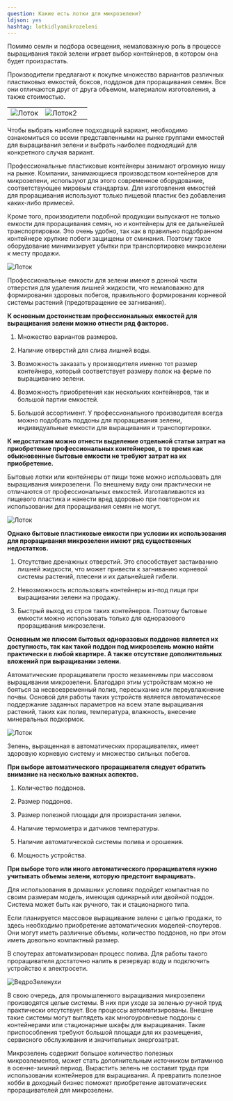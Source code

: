 ```yaml
---
question: Какие есть лотки для микрозелени?
ldjson: yes 
hashtag: lotkidlyamikrozeleni
---
```


Помимо семян и подбора освещения, немаловажную роль в процессе выращивания такой зелени играет выбор контейнеров, в котором она будет произрастать.

Производители предлагают к покупке множество вариантов различных пластиковых емкостей, боксов, поддонов для проращивания семян. Все они отличаются друг от друга объемом, материалом изготовления, а также стоимостью.

|  |  |  | 
| :---    | :-----  | :-----   |
|![Лоток](https://github.com/stufently/mikrozelenfaq.ru/blob/main/assets/images/lotok1.jpg?raw=true)|![Лоток2](https://github.com/stufently/mikrozelenfaq.ru/blob/main/assets/images/lotok2.webp?raw=true) 

Чтобы выбрать наиболее подходящий вариант, необходимо ознакомиться со всеми представленными на рынке группами емкостей для выращивания зелени и выбрать наиболее подходящий для конкретного случая вариант.

Профессиональные пластиковые контейнеры занимают огромную нишу на рынке. Компании, занимающиеся производством контейнеров для микрозелени, используют для этого современное оборудование, соответствующее мировым стандартам. Для изготовления емкостей для проращивания используют только пищевой пластик без добавления каких-либо примесей.

Кроме того, производители подобной продукции выпускают не только емкости для проращивания семян, но и контейнеры для ее дальнейшей транспортировки. Это очень удобно, так как в правильно подобранном контейнере хрупкие побеги защищены от сминания. Поэтому такое оборудование минимизирует убытки при транспортировке микрозелени к месту продажи.

![Лоток](https://mikrozelenfaq.ru/assets/images/lotokdlymk.jpg)

Профессиональные емкости для зелени имеют в донной части отверстия для удаления лишней жидкости, что немаловажно для формирования здоровых побегов, правильного формирования корневой системы растений (предотвращение ее загнивания).

**К основным достоинствам профессиональных емкостей для выращивания зелени можно отнести ряд факторов.**

1. Множество вариантов размеров.

2. Наличие отверстий для слива лишней воды.

3. Возможность заказать у производителя именно тот размер контейнера, который соответствует размеру полок на ферме по выращиванию зелени.

4. Возможность приобретения как нескольких контейнеров, так и большой партии емкостей.

5. Большой ассортимент. У профессионального производителя всегда можно подобрать поддоны для проращивания зелени, индивидуальные емкости для выращивания и транспортировки.

**К недостаткам можно отнести выделение отдельной статьи затрат на приобретение профессиональных контейнеров, в то время как обыкновенные бытовые емкости не требуют затрат на их приобретение.**

Бытовые лотки или контейнеры от пищи тоже можно использовать для выращивания микрозелени. По внешнему виду они практически не отличаются от профессиональных емкостей. Изготавливаются из пищевого пластика и нанести вред здоровью при повторном их использовании для проращивания семян не могут.

![Лоток](https://mikrozelenfaq.ru/assets/images/lotokkok.jpg)

**Однако бытовые пластиковые емкости при условии их использования для проращивания микрозелени имеют ряд существенных недостатков.**

1. Отсутствие дренажных отверстий. Это способствует застаиванию лишней жидкости, что может привести к загниванию корневой системы растений, плесени и их дальнейшей гибели.

2. Невозможность использовать контейнеры из-под пищи при выращивании зелени на продажу.

3. Быстрый выход из строя таких контейнеров. Поэтому бытовые емкости можно использовать только для одноразового проращивания микрозелени.

**Основным же плюсом бытовых одноразовых поддонов является их доступность, так как такой поддон под микрозелень можно найти практически в любой квартире. А также отсутствие дополнительных вложений при выращивании зелени.**

Автоматические проращиватели просто незаменимы при массовом выращивании микрозелени. Благодаря этим устройствам можно не бояться за несвоевременный полив, пересыхание или переувлажнение почвы. Основой для работы таких устройств является автоматическое поддержание заданных параметров на всем этапе выращивания растений, таких как полив, температура, влажность, внесение минеральных подкормок.

![Лоток](https://mikrozelenfaq.ru/assets/images/lotokkrasiviy.jpg)

Зелень, выращенная в автоматических проращивателях, имеет здоровую корневую систему и множество сильных побегов.

**При выборе автоматического проращивателя следует обратить внимание на несколько важных аспектов.**

1. Количество поддонов.

2. Размер поддонов.

3. Размер полезной площади для произрастания зелени.

4. Наличие термометра и датчиков температуры.

5. Наличие автоматической системы полива и орошения.

6. Мощность устройства.

**При выборе того или иного автоматического проращивателя нужно учитывать объемы зелени, которую предстоит выращивать.**

Для использования в домашних условиях подойдет компактная по своим размерам модель, имеющая одинарный или двойной поддон. Система может быть как ручного, так и стационарного типа.

Если планируется массовое выращивание зелени с целью продажи, то здесь необходимо приобретение автоматических моделей-споутеров. Они могут иметь различные объемы, количество поддонов, но при этом иметь довольно компактный размер.

В споутерах автоматизирован процесс полива. Для работы такого проращивателя достаточно налить в резервуар воду и подключить устройство к электросети.

![ВедроЗеленухи](https://mikrozelenfaq.ru/assets/images/zelenmk.jpg)

В свою очередь, для промышленного выращивания микрозелени производятся целые системы. В них при уходе за зеленью ручной труд практически отсутствует. Все процессы автоматизированы. Внешне такие системы могут выглядеть как многоуровневые поддоны с контейнерами или стационарные шкафы для выращивания. Такие приспособления требуют большой площади для их размещения, сервисного обслуживания и значительных энергозатрат.

Микрозелень содержит большое количество полезных микроэлементов, может стать дополнительным источником витаминов в осенне-зимний период. Вырастить зелень не составит труда при использовании контейнеров для выращивания. А превратить полезное хобби в доходный бизнес поможет приобретение автоматических проращивателей для микрозелени.



